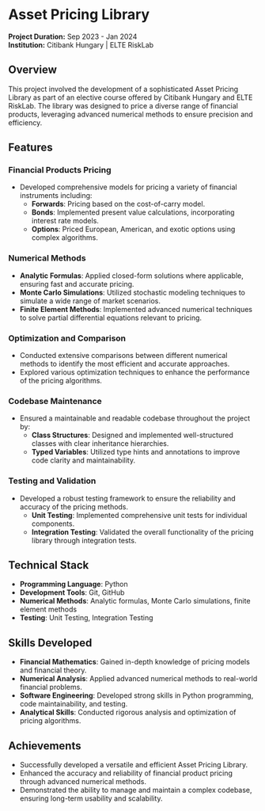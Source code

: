 # Asset Pricing Library

**Project Duration:** Sep 2023 - Jan 2024  
**Institution:** Citibank Hungary | ELTE RiskLab

## Overview
This project involved the development of a sophisticated Asset Pricing Library as part of an elective course offered by Citibank Hungary and ELTE RiskLab. The library was designed to price a diverse range of financial products, leveraging advanced numerical methods to ensure precision and efficiency.

## Features
### Financial Products Pricing
- Developed comprehensive models for pricing a variety of financial instruments including:
  - **Forwards**: Pricing based on the cost-of-carry model.
  - **Bonds**: Implemented present value calculations, incorporating interest rate models.
  - **Options**: Priced European, American, and exotic options using complex algorithms.

### Numerical Methods
- **Analytic Formulas**: Applied closed-form solutions where applicable, ensuring fast and accurate pricing.
- **Monte Carlo Simulations**: Utilized stochastic modeling techniques to simulate a wide range of market scenarios.
- **Finite Element Methods**: Implemented advanced numerical techniques to solve partial differential equations relevant to pricing.

### Optimization and Comparison
- Conducted extensive comparisons between different numerical methods to identify the most efficient and accurate approaches.
- Explored various optimization techniques to enhance the performance of the pricing algorithms.

### Codebase Maintenance
- Ensured a maintainable and readable codebase throughout the project by:
  - **Class Structures**: Designed and implemented well-structured classes with clear inheritance hierarchies.
  - **Typed Variables**: Utilized type hints and annotations to improve code clarity and maintainability.

### Testing and Validation
- Developed a robust testing framework to ensure the reliability and accuracy of the pricing methods.
  - **Unit Testing**: Implemented comprehensive unit tests for individual components.
  - **Integration Testing**: Validated the overall functionality of the pricing library through integration tests.

## Technical Stack
- **Programming Language**: Python
- **Development Tools**: Git, GitHub
- **Numerical Methods**: Analytic formulas, Monte Carlo simulations, finite element methods
- **Testing**: Unit Testing, Integration Testing

## Skills Developed
- **Financial Mathematics**: Gained in-depth knowledge of pricing models and financial theory.
- **Numerical Analysis**: Applied advanced numerical methods to real-world financial problems.
- **Software Engineering**: Developed strong skills in Python programming, code maintainability, and testing.
- **Analytical Skills**: Conducted rigorous analysis and optimization of pricing algorithms.

## Achievements
- Successfully developed a versatile and efficient Asset Pricing Library.
- Enhanced the accuracy and reliability of financial product pricing through advanced numerical methods.
- Demonstrated the ability to manage and maintain a complex codebase, ensuring long-term usability and scalability.
